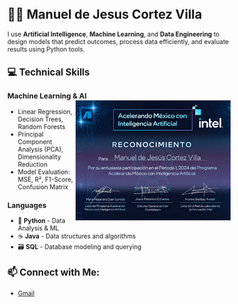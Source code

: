 # 👨‍💻 Manuel de Jesus Cortez Villa

I use **Artificial Intelligence**, **Machine Learning**, and **Data Engineering** to design models that predict outcomes, process data efficiently, and evaluate results using Python tools.

## 💻 **Technical Skills**

### **Machine Learning & AI** <img src="intel.png" alt="Skills" width="350" align="right" />

- Linear Regression, Decision Trees, Random Forests
- Principal Component Analysis (PCA), Dimensionality Reduction
- Model Evaluation: MSE, R², F1-Score, Confusion Matrix

### **Languages**
- 🐍 **Python** - Data Analysis & ML
- ☕ **Java** - Data structures and algorithms
- 🗃️ **SQL** - Database modeling and querying

## 📫 **Connect with Me:**
- [Gmail](mailto:mdjesuscv@gmail.com)



